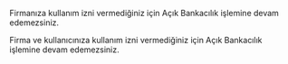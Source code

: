 Firmanıza kullanım izni vermediğiniz için Açık Bankacılık işlemine devam edemezsiniz.

Firma ve kullanıcınıza kullanım izni vermediğiniz için Açık Bankacılık işlemine devam edemezsiniz.
